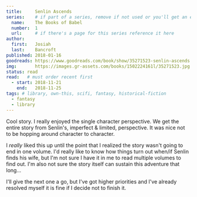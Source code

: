 ```yaml
---
title:     Senlin Ascends
series:    # if part of a series, remove if not used or you'll get an error
  name:    The Books of Babel
  number:  1
  url:     # if there's a page for this series reference it here
author: 
  first:   Josiah 
  last:    Bancroft
published: 2018-01-16 
goodreads: https://www.goodreads.com/book/show/35271523-senlin-ascends
img:       https://images.gr-assets.com/books/1502224161l/35271523.jpg
status: read
read:   # must order recent first
  - start: 2018-11-21 
    end:   2018-11-25
tags: # library, own-this, scifi, fantasy, historical-fiction
  - fantasy
  - library
---
```


Cool story. I really enjoyed the single character perspective. We get the entire story from Senlin's, imperfect & limited, perspective. It was nice not to be hopping around character to character. 

I *really* liked this up until the point that I realized the story wasn't going to end in one volume. I'd really like to know how things turn out when/if Senlin finds his wife, but I'm not sure I have it in me to read multiple volumes to find out. I'm also not sure the story itself can sustain this adventure that long...

I'll give the next one a go, but I've got higher priorities and I've already resolved myself it is fine if I decide not to finish it.
